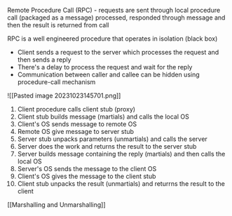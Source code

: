 
Remote Procedure Call (RPC) - requests are sent through local procedure call (packaged as a message) processed, responded through message and then the result is returned from call

RPC is a well engineered procedure that operates in isolation (black box)

- Client sends a request to the server which processes the request and then sends a reply
- There's a delay to process the request and wait for the reply
- Communication between caller and callee can be hidden using procedure-call mechanism

![[Pasted image 20231023145701.png]]

1. Client procedure calls client stub (proxy)
2. Client stub builds message (martials) and calls the local OS
3. Client's OS sends message to remote OS
4. Remote OS give message to server stub
5. Server stub unpacks parameters (unmartials) and calls the server
6. Server does the work and returns the result to the server stub
7. Server builds message containing the reply (martials) and then calls the local OS
8. Server's OS sends the message to the client OS
9. Client's OS gives the message to the client stub
10. Client stub unpacks the result (unmartials) and returrns the result to the client

[[Marshalling and Unmarshalling]]

